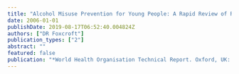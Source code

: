 ```yaml
---
title: "Alcohol Misuse Prevention for Young People: A Rapid Review of Recent Evidence"
date: 2006-01-01
publishDate: 2019-08-17T06:52:40.004824Z
authors: ["DR Foxcroft"]
publication_types: ["2"]
abstract: ""
featured: false
publication: "*World Health Organisation Technical Report. Oxford, UK: Oxford Brooks University*"
---
```


